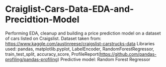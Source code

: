 # Craiglist-Cars-Data-EDA-and-Precidtion-Model
Performing EDA, cleanup and building a price prediction model on a dataset of cars listed on Craigslist. 
Dataset taken from: https://www.kaggle.com/austinreese/craigslist-carstrucks-data
Libraries used: pandas, matplotlib.pyplot, LabelEncoder, RandomForestRegressor, train_test_split, accuracy_score, ProfileReport(https://github.com/pandas-profiling/pandas-profiling)
Predictive model: Random Forest Regressor

